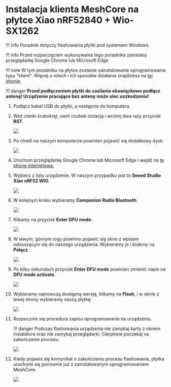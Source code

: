 # Instalacja klienta MeshCore na płytce Xiao nRF52840 + Wio-SX1262

!!! info
    Poradnik dotyczy flashowania płytki pod systemem Windows.

!!! info
    Przed rozpoczęciem wykonywania tego poradnika zainstaluj przeglądarkę Google Chrome lub Microsoft Edge.

!!! note
    W tym poradniku na płytce zostanie zainstalowanie oprogramowanie typu "klient". Więcej o rolach i ich sposobie działania znajdziesz na <a href="/zaawansowane/role" target="_blank">tej stronie</a>.

!!! danger
    **Przed podłączeniem płytki do zasilania obowiązkowo podłącz antenę! Urządzenie pracujące bez anteny może ulec uszkodzeniu!**

1. Podłącz kabel USB do płytki, a następnie do komputera.

2. Weź cienki śrubokręt, owiń czubek izolacją i wciśnij dwa razy przycisk **RST**.

    ![](./img/flashowanieXiaoNrf/1.webp)

3. Po chwili na naszym komputerze powinien pojawić się dodatkowy dysk.

    ![](./img/flashowanieXiaoNrf/2.webp)

4. Uruchom przeglądarkę Google Chrome lub Microsoft Edge i wejdź na <a href="https://flasher.meshcore.co.uk/" target="_blank">tę stronę internetową.</a>

5. Wybierz z listy urządzenie. W naszym przypadku jest to **Seeed Studio Xiao nRF52 WIO**.

    ![](./img/flashowanieXiaoNrf/3.webp)

6. W kolejnym kroku wybieramy **Companion Radio Bluetooth**.

    ![](./img/flashowanieXiaoNrf/4.webp)

7. Klikamy na przycisk **Enter DFU mode**.

    ![](./img/flashowanieXiaoNrf/5.webp)

8. W lewym, górnym rogu powinno pojawić się okno z wpisem odnoszącym się do naszego urządzenia. Wybieramy je i kliakmy na **Połącz**.
    
    ![](./img/flashowanieXiaoNrf/6.webp)

9. Po kilku sekundach przycisk **Enter DFU mode** powinien zmienić napis na **DFU mode activate**. 

    ![](./img/flashowanieXiaoNrf/7.webp)

10. Wybieramy najnowszą dostępną wersję, klikamy na **Flash**, i w oknie z lewej strony wybieramy naszą płytkę. 

    ![](./img/flashowanieXiaoNrf/8.webp)

11. Rozpocznie się procedura zapisu oprogramowania na urządzeniu. 

    !!! danger
        Podczas flashowania urządzenia nie zamykaj karty z oknem instalatora oraz nie zamykaj przeglądarki. Cierpliwie poczekaj na zakończenie procesu. 

    ![](./img/flashowanieXiaoNrf/9.webp)

12. Kiedy pojawis się komunikat o zakończeniu procesu flashowania, płytka uruchomi się ponownie już z zainstalowanym oprogramowaniem MeshCore. 

    ![](./img/flashowanieXiaoNrf/10.webp)

